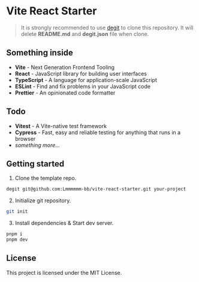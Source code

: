 # Vite React Starter

> It is strongly recommended to use [degit](https://github.com/Rich-Harris/degit) to clone this repository. It will delete **README.md** and **degit.json** file when clone.

## Something inside

- **Vite** - Next Generation Frontend Tooling
- **React** - JavaScript library for building user interfaces
- **TypeScript** - A language for application-scale JavaScript
- **ESLint** - Find and fix problems in your JavaScript code
- **Prettier** - An opinionated code formatter

## Todo

- **Vitest** - A Vite-native test framework
- **Cypress** - Fast, easy and reliable testing for anything that runs in a browser
- _something more..._

## Getting started

1. Clone the template repo.

```bash
degit git@github.com:Lmmmmmm-bb/vite-react-starter.git your-project
```

2. Initialize git repository.

```bash
git init
```

3. Install dependencies & Start dev server.

```bash
pnpm i
pnpm dev
```

## License

This project is licensed under the MIT License.
